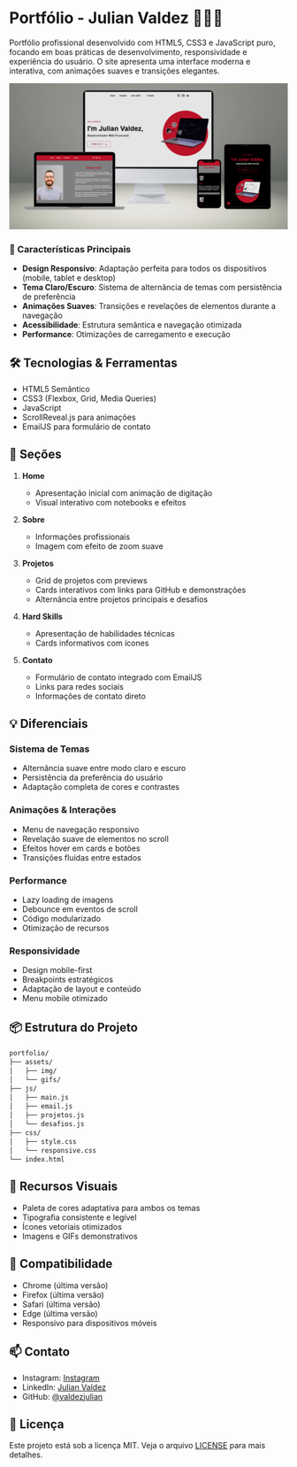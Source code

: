 # Portfólio - Julian Valdez 👨🏼‍💻

Portfólio profissional desenvolvido com HTML5, CSS3 e JavaScript puro, focando em boas práticas de desenvolvimento, responsividade e experiência do usuário. O site apresenta uma interface moderna e interativa, com animações suaves e transições elegantes.

<img src="assets/img/mockup.png" alt="Imagem mockup com várias telas diferentes (desktop, tablet e smartphone)">

### 🌟 Características Principais

- **Design Responsivo**: Adaptação perfeita para todos os dispositivos (mobile, tablet e desktop)
- **Tema Claro/Escuro**: Sistema de alternância de temas com persistência de preferência
- **Animações Suaves**: Transições e revelações de elementos durante a navegação
- **Acessibilidade**: Estrutura semântica e navegação otimizada
- **Performance**: Otimizações de carregamento e execução

## 🛠️ Tecnologias & Ferramentas

- HTML5 Semântico
- CSS3 (Flexbox, Grid, Media Queries)
- JavaScript 
- ScrollReveal.js para animações
- EmailJS para formulário de contato

## 📱 Seções

1. **Home**
   - Apresentação inicial com animação de digitação
   - Visual interativo com notebooks e efeitos

2. **Sobre**
   - Informações profissionais
   - Imagem com efeito de zoom suave

3. **Projetos**
   - Grid de projetos com previews
   - Cards interativos com links para GitHub e demonstrações
   - Alternância entre projetos principais e desafios

4. **Hard Skills**
   - Apresentação de habilidades técnicas
   - Cards informativos com ícones

5. **Contato**
   - Formulário de contato integrado com EmailJS
   - Links para redes sociais
   - Informações de contato direto

## 💡 Diferenciais

### Sistema de Temas
- Alternância suave entre modo claro e escuro
- Persistência da preferência do usuário
- Adaptação completa de cores e contrastes

### Animações & Interações
- Menu de navegação responsivo
- Revelação suave de elementos no scroll
- Efeitos hover em cards e botões
- Transições fluidas entre estados

### Performance
- Lazy loading de imagens
- Debounce em eventos de scroll
- Código modularizado
- Otimização de recursos

### Responsividade
- Design mobile-first
- Breakpoints estratégicos
- Adaptação de layout e conteúdo
- Menu mobile otimizado

## 📦 Estrutura do Projeto

```
portfolio/
├── assets/
│   ├── img/
│   └── gifs/
├── js/
│   ├── main.js
│   ├── email.js
│   ├── projetos.js
│   └── desafios.js
├── css/
│   ├── style.css
│   └── responsive.css
└── index.html
```

## 🎨 Recursos Visuais

- Paleta de cores adaptativa para ambos os temas
- Tipografia consistente e legível
- Ícones vetoriais otimizados
- Imagens e GIFs demonstrativos

## 📱 Compatibilidade

- Chrome (última versão)
- Firefox (última versão)
- Safari (última versão)
- Edge (última versão)
- Responsivo para dispositivos móveis

## 📫 Contato

- Instagram: [Instagram](https://www.instagram.com/valdezjulian.dev/)
- LinkedIn: [Julian Valdez](https://linkedin.com/in/valdezjulian)
- GitHub: [@valdezjulian](https://github.com/valdezjulian)

## 📄 Licença

Este projeto está sob a licença MIT. Veja o arquivo [LICENSE](LICENSE) para mais detalhes.
